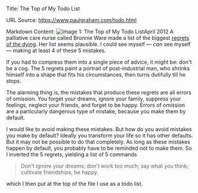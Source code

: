 Title: The Top of My Todo List

URL Source: https://www.paulgraham.com/todo.html

Markdown Content:
![Image 1: The Top of My Todo List](https://s.turbifycdn.com/aah/paulgraham/the-top-of-my-todo-list-2.gif)April 2012
A palliative care nurse called Bronnie Ware made a list of the biggest [regrets of the dying](http://bronnieware.com/regrets-of-the-dying/). Her list seems plausible. I could see myself — _can_ see myself — making at least 4 of these 5 mistakes.

If you had to compress them into a single piece of advice, it might be: don't be a cog. The 5 regrets paint a portrait of post-industrial man, who shrinks himself into a shape that fits his circumstances, then turns dutifully till he stops.

The alarming thing is, the mistakes that produce these regrets are all errors of omission. You forget your dreams, ignore your family, suppress your feelings, neglect your friends, and forget to be happy. Errors of omission are a particularly dangerous type of mistake, because you make them by default.

I would like to avoid making these mistakes. But how do you avoid mistakes you make by default? Ideally you transform your life so it has other defaults. But it may not be possible to do that completely. As long as these mistakes happen by default, you probably have to be reminded not to make them. So I inverted the 5 regrets, yielding a list of 5 commands

> Don't ignore your dreams; don't work too much; say what you think; cultivate friendships; be happy.

 which I then put at the top of the file I use as a todo list.

